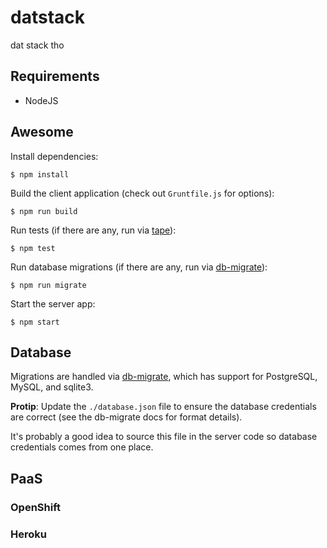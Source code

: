 # datstack

dat stack tho

## Requirements

* NodeJS

## Awesome

Install dependencies:

```
$ npm install
```

Build the client application (check out `Gruntfile.js` for options):

```
$ npm run build
```

Run tests (if there are any, run via [tape](https://github.com/substack/tape)):

```
$ npm test
```

Run database migrations (if there are any, run via
[db-migrate](https://github.com/kunklejr/node-db-migrate)):

```
$ npm run migrate
```

Start the server app:

```
$ npm start
```

## Database

Migrations are handled via
[db-migrate](https://github.com/kunklejr/node-db-migrate), which has support
for PostgreSQL, MySQL, and sqlite3.

**Protip**: Update the `./database.json` file to ensure the database
credentials are correct (see the db-migrate docs for format details).

It's probably a good idea to source this file in the server code so database
credentials comes from one place.

## PaaS

### OpenShift

### Heroku


